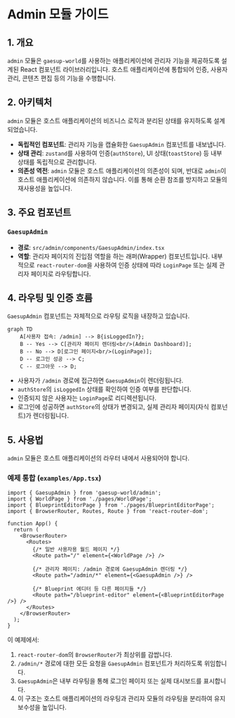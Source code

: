 # Admin 모듈 가이드

## 1. 개요

`admin` 모듈은 `gaesup-world`를 사용하는 애플리케이션에 관리자 기능을 제공하도록 설계된 React 컴포넌트 라이브러리입니다. 호스트 애플리케이션에 통합되어 인증, 사용자 관리, 콘텐츠 편집 등의 기능을 수행합니다.

## 2. 아키텍처

`admin` 모듈은 호스트 애플리케이션의 비즈니스 로직과 분리된 상태를 유지하도록 설계되었습니다.

-   **독립적인 컴포넌트**: 관리자 기능을 캡슐화한 `GaesupAdmin` 컴포넌트를 내보냅니다.
-   **상태 관리**: `zustand`를 사용하여 인증(`authStore`), UI 상태(`toastStore`) 등 내부 상태를 독립적으로 관리합니다.
-   **의존성 역전**: `admin` 모듈은 호스트 애플리케이션의 의존성이 되며, 반대로 `admin`이 호스트 애플리케이션에 의존하지 않습니다. 이를 통해 순환 참조를 방지하고 모듈의 재사용성을 높입니다.

## 3. 주요 컴포넌트

### `GaesupAdmin`

-   **경로**: `src/admin/components/GaesupAdmin/index.tsx`
-   **역할**: 관리자 페이지의 진입점 역할을 하는 래퍼(Wrapper) 컴포넌트입니다. 내부적으로 `react-router-dom`을 사용하여 인증 상태에 따라 `LoginPage` 또는 실제 관리자 페이지로 라우팅합니다.

## 4. 라우팅 및 인증 흐름

`GaesupAdmin` 컴포넌트는 자체적으로 라우팅 로직을 내장하고 있습니다.

```mermaid
graph TD
    A[사용자 접속: /admin] --> B{isLoggedIn?};
    B -- Yes --> C[관리자 페이지 렌더링<br/>(Admin Dashboard)];
    B -- No --> D[로그인 페이지<br/>(LoginPage)];
    D -- 로그인 성공 --> C;
    C -- 로그아웃 --> D;
```

-   사용자가 `/admin` 경로에 접근하면 `GaesupAdmin`이 렌더링됩니다.
-   `authStore`의 `isLoggedIn` 상태를 확인하여 인증 여부를 판단합니다.
-   인증되지 않은 사용자는 `LoginPage`로 리디렉션됩니다.
-   로그인에 성공하면 `authStore`의 상태가 변경되고, 실제 관리자 페이지(자식 컴포넌트)가 렌더링됩니다.

## 5. 사용법

`admin` 모듈은 호스트 애플리케이션의 라우터 내에서 사용되어야 합니다.

### 예제 통합 (`examples/App.tsx`)

```tsx
import { GaesupAdmin } from 'gaesup-world/admin';
import { WorldPage } from './pages/WorldPage';
import { BlueprintEditorPage } from './pages/BlueprintEditorPage';
import { BrowserRouter, Routes, Route } from 'react-router-dom';

function App() {
  return (
    <BrowserRouter>
      <Routes>
        {/* 일반 사용자용 월드 페이지 */}
        <Route path="/" element={<WorldPage />} />

        {/* 관리자 페이지: /admin 경로에 GaesupAdmin 렌더링 */}
        <Route path="/admin/*" element={<GaesupAdmin />} />

        {/* Blueprint 에디터 등 다른 페이지들 */}
        <Route path="/blueprint-editor" element={<BlueprintEditorPage />} />
      </Routes>
    </BrowserRouter>
  );
}
```

이 예제에서:
1.  `react-router-dom`의 `BrowserRouter`가 최상위를 감쌉니다.
2.  `/admin/*` 경로에 대한 모든 요청을 `GaesupAdmin` 컴포넌트가 처리하도록 위임합니다.
3.  `GaesupAdmin`은 내부 라우팅을 통해 로그인 페이지 또는 실제 대시보드를 표시합니다.
4.  이 구조는 호스트 애플리케이션의 라우팅과 관리자 모듈의 라우팅을 분리하여 유지보수성을 높입니다. 
